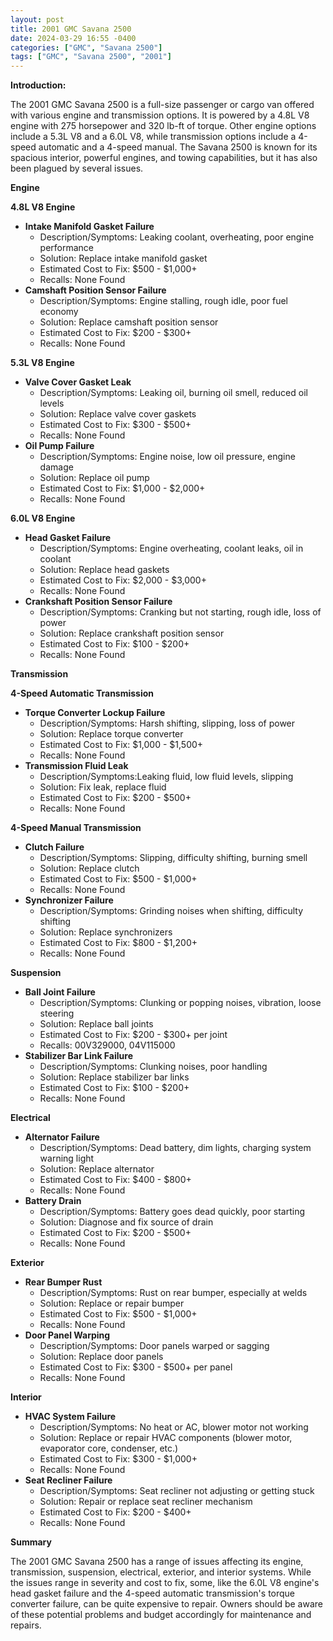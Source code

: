 ```yaml
---
layout: post
title: 2001 GMC Savana 2500
date: 2024-03-29 16:55 -0400
categories: ["GMC", "Savana 2500"]
tags: ["GMC", "Savana 2500", "2001"]
---
```

**Introduction:**

The 2001 GMC Savana 2500 is a full-size passenger or cargo van offered with various engine and transmission options. It is powered by a 4.8L V8 engine with 275 horsepower and 320 lb-ft of torque. Other engine options include a 5.3L V8 and a 6.0L V8, while transmission options include a 4-speed automatic and a 4-speed manual. The Savana 2500 is known for its spacious interior, powerful engines, and towing capabilities, but it has also been plagued by several issues.

**Engine**

**4.8L V8 Engine**

* **Intake Manifold Gasket Failure**
    * Description/Symptoms: Leaking coolant, overheating, poor engine performance
    * Solution: Replace intake manifold gasket
    * Estimated Cost to Fix: $500 - $1,000+
    * Recalls: None Found
* **Camshaft Position Sensor Failure**
    * Description/Symptoms: Engine stalling, rough idle, poor fuel economy
    * Solution: Replace camshaft position sensor
    * Estimated Cost to Fix: $200 - $300+
    * Recalls: None Found

**5.3L V8 Engine**

* **Valve Cover Gasket Leak**
    * Description/Symptoms: Leaking oil, burning oil smell, reduced oil levels
    * Solution: Replace valve cover gaskets
    * Estimated Cost to Fix: $300 - $500+
    * Recalls: None Found
* **Oil Pump Failure**
    * Description/Symptoms: Engine noise, low oil pressure, engine damage
    * Solution: Replace oil pump
    * Estimated Cost to Fix: $1,000 - $2,000+
    * Recalls: None Found

**6.0L V8 Engine**

* **Head Gasket Failure**
    * Description/Symptoms: Engine overheating, coolant leaks, oil in coolant
    * Solution: Replace head gaskets
    * Estimated Cost to Fix: $2,000 - $3,000+
    * Recalls: None Found
* **Crankshaft Position Sensor Failure**
    * Description/Symptoms: Cranking but not starting, rough idle, loss of power
    * Solution: Replace crankshaft position sensor
    * Estimated Cost to Fix: $100 - $200+
    * Recalls: None Found

**Transmission**

**4-Speed Automatic Transmission**

* **Torque Converter Lockup Failure**
    * Description/Symptoms: Harsh shifting, slipping, loss of power
    * Solution: Replace torque converter
    * Estimated Cost to Fix: $1,000 - $1,500+
    * Recalls: None Found
* **Transmission Fluid Leak**
    * Description/Symptoms:Leaking fluid, low fluid levels, slipping
    * Solution: Fix leak, replace fluid
    * Estimated Cost to Fix: $200 - $500+
    * Recalls: None Found

**4-Speed Manual Transmission**

* **Clutch Failure**
    * Description/Symptoms: Slipping, difficulty shifting, burning smell
    * Solution: Replace clutch
    * Estimated Cost to Fix: $500 - $1,000+
    * Recalls: None Found
* **Synchronizer Failure**
    * Description/Symptoms: Grinding noises when shifting, difficulty shifting
    * Solution: Replace synchronizers
    * Estimated Cost to Fix: $800 - $1,200+
    * Recalls: None Found

**Suspension**

* **Ball Joint Failure**
    * Description/Symptoms: Clunking or popping noises, vibration, loose steering
    * Solution: Replace ball joints
    * Estimated Cost to Fix: $200 - $300+ per joint
    * Recalls: 00V329000, 04V115000
* **Stabilizer Bar Link Failure**
    * Description/Symptoms: Clunking noises, poor handling
    * Solution: Replace stabilizer bar links
    * Estimated Cost to Fix: $100 - $200+
    * Recalls: None Found

**Electrical**

* **Alternator Failure**
    * Description/Symptoms: Dead battery, dim lights, charging system warning light
    * Solution: Replace alternator
    * Estimated Cost to Fix: $400 - $800+
    * Recalls: None Found
* **Battery Drain**
    * Description/Symptoms: Battery goes dead quickly, poor starting
    * Solution: Diagnose and fix source of drain
    * Estimated Cost to Fix: $200 - $500+
    * Recalls: None Found

**Exterior**

* **Rear Bumper Rust**
    * Description/Symptoms: Rust on rear bumper, especially at welds
    * Solution: Replace or repair bumper
    * Estimated Cost to Fix: $500 - $1,000+
    * Recalls: None Found
* **Door Panel Warping**
    * Description/Symptoms: Door panels warped or sagging
    * Solution: Replace door panels
    * Estimated Cost to Fix: $300 - $500+ per panel
    * Recalls: None Found

**Interior**

* **HVAC System Failure**
    * Description/Symptoms: No heat or AC, blower motor not working
    * Solution: Replace or repair HVAC components (blower motor, evaporator core, condenser, etc.)
    * Estimated Cost to Fix: $300 - $1,000+
    * Recalls: None Found
* **Seat Recliner Failure**
    * Description/Symptoms: Seat recliner not adjusting or getting stuck
    * Solution: Repair or replace seat recliner mechanism
    * Estimated Cost to Fix: $200 - $400+
    * Recalls: None Found

**Summary**

The 2001 GMC Savana 2500 has a range of issues affecting its engine, transmission, suspension, electrical, exterior, and interior systems. While the issues range in severity and cost to fix, some, like the 6.0L V8 engine's head gasket failure and the 4-speed automatic transmission's torque converter failure, can be quite expensive to repair. Owners should be aware of these potential problems and budget accordingly for maintenance and repairs.
